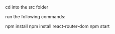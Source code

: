 cd into the src folder 

run the following commands:

npm install
npm install react-router-dom
npm start
